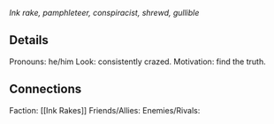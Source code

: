 ---
---

*Ink rake, pamphleteer, conspiracist, shrewd, gullible*
## Details
Pronouns: he/him
Look: consistently crazed.
Motivation: find the truth.
## Connections
Faction: [[Ink Rakes]]
Friends/Allies: 
Enemies/Rivals: 

